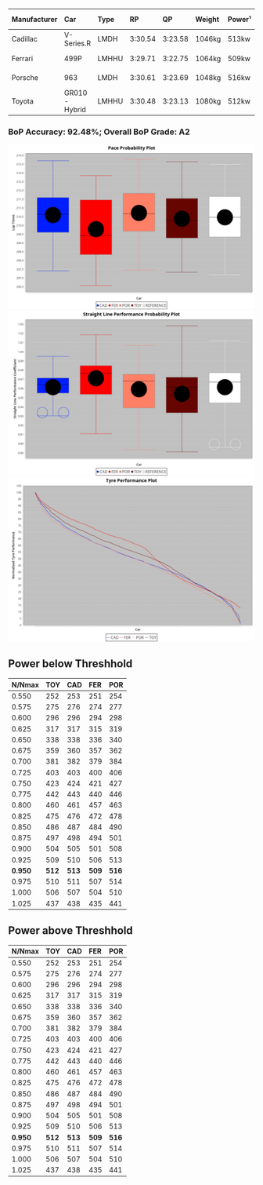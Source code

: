| Manufacturer | Car            | Type  | RP      | QP      | Weight | Power¹ | Threshhold | PINC | Power² | E/Stint | AVG Vmax            | FDS    | RDLC | L/Stint | BOP-Grade | ModelAccuracy | ModelPoints | Match%  |
| :----------- | :------------- | :---- | :------ | :------ | :----- | :----- | :--------- | :--- | :----- | :------ | :------------------ | :----- | :--- | :------ | :-------- | :------------ | :---------- | :------ |
| Cadillac     | V-Series.R     | LMDH  | 3:30.54 | 3:23.58 | 1046kg | 513kw  | 0.0kph     | 0%   | 513kw  | 887MJ   | 321.01kph-346.14kph | -      | 1.02 | 12      | +B1       | 98.38%        | 1765        | 86.97%  |
| Ferrari      | 499P           | LMHHU | 3:29.71 | 3:22.75 | 1064kg | 509kw  | 0.0kph     | 0%   | 509kw  | 891MJ   | 324.66kph-347.80kph | 190kph | 1.03 | 12      | -B1       | 92.24%        | 2247        | 88.01%  |
| Porsche      | 963            | LMDH  | 3:30.61 | 3:23.69 | 1048kg | 516kw  | 0.0kph     | 0%   | 516kw  | 899MJ   | 323.09kph-347.31kph | -      | 1.01 | 12      | ~A1       | 96.81%        | 5438        | 100.00% |
| Toyota       | GR010 - Hybrid | LMHHU | 3:30.48 | 3:23.13 | 1080kg | 512kw  | 0.0kph     | 0%   | 512kw  | 906MJ   | 320.98kph-353.87kph | 190kph | 1.01 | 12      | +A2       | 86.04%        | 1751        | 94.94%  |

### BoP Accuracy: 92.48%; Overall BoP Grade: A2
![](BOP/WEC2024/LEMANS/PREDEFINED/IMG/OFFICIAL.png)![](BOP/WEC2024/LEMANS/PREDEFINED/IMG/OFFICIAL_sp.png)![](BOP/WEC2024/LEMANS/PREDEFINED/IMG/OFFICIAL_tw.png)
## Power below Threshhold
|N/Nmax|TOY|CAD|FER|POR|
|:-|:-|:-|:-|:-|
|0.550|252|253|251|254|
|0.575|275|276|274|277|
|0.600|296|296|294|298|
|0.625|317|317|315|319|
|0.650|338|338|336|340|
|0.675|359|360|357|362|
|0.700|381|382|379|384|
|0.725|403|403|400|406|
|0.750|423|424|421|427|
|0.775|442|443|440|446|
|0.800|460|461|457|463|
|0.825|475|476|472|478|
|0.850|486|487|484|490|
|0.875|497|498|494|501|
|0.900|504|505|501|508|
|0.925|509|510|506|513|
|**0.950**|**512**|**513**|**509**|**516**|
|0.975|510|511|507|514|
|1.000|506|507|504|510|
|1.025|437|438|435|441|

## Power above Threshhold
|N/Nmax|TOY|CAD|FER|POR|
|:-|:-|:-|:-|:-|
|0.550|252|253|251|254|
|0.575|275|276|274|277|
|0.600|296|296|294|298|
|0.625|317|317|315|319|
|0.650|338|338|336|340|
|0.675|359|360|357|362|
|0.700|381|382|379|384|
|0.725|403|403|400|406|
|0.750|423|424|421|427|
|0.775|442|443|440|446|
|0.800|460|461|457|463|
|0.825|475|476|472|478|
|0.850|486|487|484|490|
|0.875|497|498|494|501|
|0.900|504|505|501|508|
|0.925|509|510|506|513|
|**0.950**|**512**|**513**|**509**|**516**|
|0.975|510|511|507|514|
|1.000|506|507|504|510|
|1.025|437|438|435|441|
